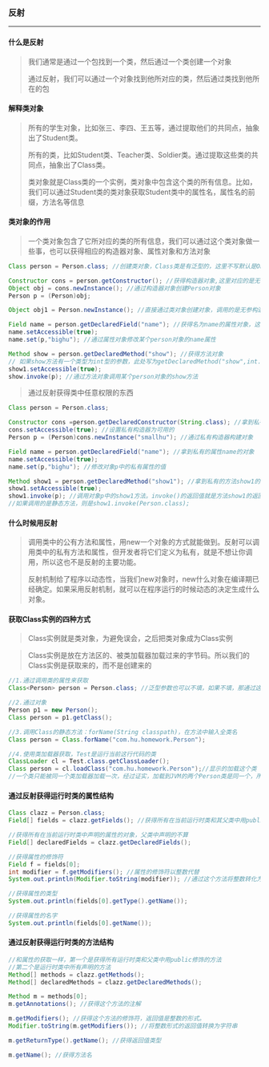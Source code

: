 ### 反射

***

#### 什么是反射

> 我们通常是通过一个包找到一个类，然后通过一个类创建一个对象
>
> 通过反射，我们可以通过一个对象找到他所对应的类，然后通过类找到他所在的包



#### 解释类对象

> 所有的学生对象，比如张三、李四、王五等，通过提取他们的共同点，抽象出了Student类。
>
> 所有的类，比如Student类、Teacher类、Soldier类。通过提取这些类的共同点，抽象出了Class类。
>
> 类对象就是Class类的一个实例，类对象中包含这个类的所有信息。比如，我们可以通过Student类的类对象获取Student类中的属性名，属性名的前缀，方法名等信息



#### 类对象的作用

> 一个类对象包含了它所对应的类的所有信息，我们可以通过这个类对象做一些事，也可以获得相应的构造器对象、属性对象和方法对象

``` java
Class person = Person.class; //创建类对象，Class类是有泛型的，这里不写默认是Object，将来通过这个类对象创建的对象会是Object型

Constructor cons = person.getConstructor(); //获得构造器对象,这里对应的是无参构造器，这个无参构造器需要被定义为public
Object obj = cons.newInstance(); //通过构造器对象创建Person对象
Person p = (Person)obj;

Object obj1 = Person.newInstance(); //直接通过类对象创建对象，调用的是无参构造器

Field name = person.getDeclaredField("name"); //获得名为name的属性对象，这个属性可以被任意限定符修饰
name.setAccessible(true); 
name.set(p,"bighu"); //通过属性对象修改某个person对象的name属性

Method show = person.getDeclaredMethod("show"); //获得方法对象
// 如果show方法有一个类型为int型的参数，此处写为getDeclaredMethod("show",int.class)
show1.setAccessible(true);
show.invoke(p); //通过方法对象调用某个person对象的show方法
```



> 通过反射获得类中任意权限的东西

``` java
Class person = Person.class;

Constructor cons =person.getDeclaredConstructor(String.class); //拿到私有的构造器的对象
cons.setAccessible(true); //设置私有构造器为可用的
Person p = (Person)cons.newInstance("smallhu"); //通过私有构造器构建对象

Field name = person.getDeclaredField("name"); //拿到私有的属性name的对象
name.setAccessible(true);
name.set(p,"bighu"); //修改对象p中的私有属性的值

Method show1 = person.getDeclaredMethod("show1"); //拿到私有的方法show1的对象
show1.setAccessible(true);
show1.invoke(p); //调用对象p中的show1方法。invoke()的返回值就是方法show1的返回值
//如果调用的是静态方法，则是show1.invoke(Person.class);

```



#### 什么时候用反射

> 调用类中的公有方法和属性，用new一个对象的方式就能做到。反射可以调用类中的私有方法和属性，但开发者将它们定义为私有，就是不想让你调用，所以这也不是反射的主要功能。
>
> 反射机制给了程序以动态性，当我们new对象时，new什么对象在编译期已经确定。如果采用反射机制，就可以在程序运行的时候动态的决定生成什么对象。



#### 获取Class实例的四种方式

> Class实例就是类对象，为避免误会，之后把类对象成为Class实例

> Class实例是放在方法区的、被类加载器加载过来的字节码。所以我们的Class实例是获取来的，而不是创建来的

``` java
//1.通过调用类的属性来获取
Class<Person> person = Person.class; //泛型参数也可以不填，如果不填，那通过这个Class实例创建出来的对象就是Object型的

//2.通过对象
Person p1 = new Person();
Class person = p1.getClass();

//3.调用Class的静态方法：forName(String classpath)，在方法中输入全类名
Class person = Class.forName("com.hu.homework.Person");

//4.使用类加载器获取，Test是运行当前这行代码的类
ClassLoader cl = Test.class.getClassLoader();
Class person = cl.loadClass("com.hu.homework.Person");//显示的加载这个类
//一个类只能被同一个类加载器加载一次，经过证实，加载到JVM的两个Person类是同一个，所以推断两个类加载器也是同一个
```



#### 通过反射获得运行时类的属性结构

``` java
Class clazz = Person.class;
Field[] fields = clazz.getFields(); //获得所有在当前运行时类和其父类中用public声明的属性的对象

//获得所有在当前运行时类中声明的属性的对象，父类中声明的不算
Field[] declaredFields = clazz.getDeclaredFields(); 

//获得属性的修饰符
Field f = fields[0];
int modifier = f.getModifiers(); //属性的修饰符以整数代替
System.out.println(Modifier.toString(modifier)); //通过这个方法将整数转化为字符型的修饰符

//获得属性的类型
System.out.println(fields[0].getType().getName());

//获得属性的名字
System.out.println(fields[0].getName());
```



#### 通过反射获得运行时类的方法结构

``` java
//和属性的获取一样，第一个是获得所有运行时类和父类中用public修饰的方法
//第二个是运行时类中所有声明的方法
Method[] methods = clazz.getMethods();
Method[] declaredMethods = clazz.getDeclaredMethods();

Method m = methods[0];
m.getAnnotations(); //获得这个方法的注解

m.getModifiers(); //获得这个方法的修饰符，返回值是整数的形式。
Modifier.toString(m.getModifiers()); //将整数形式的返回值转换为字符串

m.getReturnType().getName(); //获得返回值类型

m.getName(); //获得方法名


```

